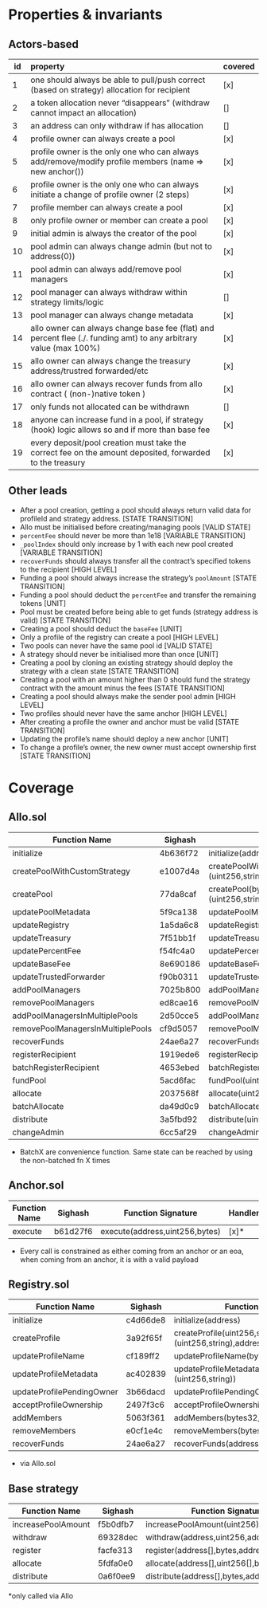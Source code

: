 # Properties & invariants

## Actors-based

| id  | property                                                                                                          | covered |
| --- | :---------------------------------------------------------------------------------------------------------------- | ------- |
| 1   | one should always be able to pull/push correct (based on strategy) allocation for recipient                       | [x]      |
| 2   | a token allocation never “disappears” (withdraw cannot impact an allocation)                                      | []      |
| 3   | an address can only withdraw if has allocation                                                                    | []      |
| 4   | profile owner can always create a pool                                                                            | [x]      |
| 5   | profile owner is the only one who can always add/remove/modify profile members (name ⇒ new anchor())              | [x]      |
| 6   | profile owner is the only one who can always initiate a change of profile owner (2 steps)                         | [x]      |
| 7   | profile member can always create a pool                                                                           | [x]      |
| 8   | only profile owner or member can create a pool                                                                    | [x]      |
| 9   | initial admin is always the creator of the pool                                                                   | [x]      |
| 10  | pool admin can always change admin (but not to address(0))                                                        | [x]      |
| 11  | pool admin can always add/remove pool managers                                                                    | [x]      |
| 12  | pool manager can always withdraw within strategy limits/logic                                                     | []      |
| 13  | pool manager can always change metadata                                                                           | [x]      |
| 14  | allo owner can always change base fee (flat) and percent flee (./. funding amt) to any arbitrary value (max 100%) | [x]      |
| 15  | allo owner can always change the treasury address/trustred forwarded/etc                                          | [x]      |
| 16  | allo owner can always recover funds from allo contract ( (non-)native token )                                     | [x]      |
| 17  | only funds not allocated can be withdrawn                                                                         | []      |
| 18  | anyone can increase fund in a pool, if strategy (hook) logic allows so and if more than base fee                  | [x]      |
| 19  | every deposit/pool creation must take the correct fee on the amount deposited, forwarded to the treasury          | [x]      |


## Other leads

- After a pool creation, getting a pool should always return valid data for profileId and strategy address. [STATE TRANSITION]
- Allo must be initialised before creating/managing pools [VALID STATE]
- `percentFee` should never be more than 1e18 [VARIABLE TRANSITION]
- `_poolIndex` should only increase by 1 with each new pool created [VARIABLE TRANSITION]
- `recoverFunds` should always transfer all the contract’s specified tokens to the recipient [HIGH LEVEL]
- Funding a pool should always increase the strategy’s `poolAmount` [STATE TRANSITION]
- Funding a pool should deduct the `percentFee` and transfer the remaining tokens [UNIT]
- Pool must be created before being able to get funds (strategy address is valid) [STATE TRANSITION]
- Creating a pool should deduct the `baseFee` [UNIT]
- Only a profile of the registry can create a pool [HIGH LEVEL]
- Two pools can never have the same pool id [VALID STATE]
- A strategy should never be initialised more than once [UNIT]
- Creating a pool by cloning an existing strategy should deploy the strategy with a clean state [STATE TRANSITION]
- Creating a pool with an amount higher than 0 should fund the strategy contract with the amount minus the fees [STATE TRANSITION]
- Creating a pool should always make the sender pool admin [HIGH LEVEL]
- Two profiles should never have the same anchor [HIGH LEVEL]
- After creating a profile the owner and anchor must be valid [STATE TRANSITION]
- Updating the profile’s name should deploy a new anchor [UNIT]
- To change a profile’s owner, the new owner must accept ownership first [STATE TRANSITION]

# Coverage

## Allo.sol
| Function Name                     | Sighash  | Function Signature                                                                             | Handler |
| --------------------------------- | -------- | ---------------------------------------------------------------------------------------------- | ------- |
| initialize                        | 4b636f72 | initialize(address,address,address,uint256,uint256,address)                                    | NA      |
| createPoolWithCustomStrategy      | e1007d4a | createPoolWithCustomStrategy(bytes32,address,bytes,address,uint256,(uint256,string),address[]) | []      |
| createPool                        | 77da8caf | createPool(bytes32,address,bytes,address,uint256,(uint256,string),address[])                   | [x]      |
| updatePoolMetadata                | 5f9ca138 | updatePoolMetadata(uint256,(uint256,string))                                                   | [x]      |
| updateRegistry                    | 1a5da6c8 | updateRegistry(address)                                                                        | [x]      |
| updateTreasury                    | 7f51bb1f | updateTreasury(address)                                                                        | [x]      |
| updatePercentFee                  | f54fc4a0 | updatePercentFee(uint256)                                                                      | [x]      |
| updateBaseFee                     | 8e690186 | updateBaseFee(uint256)                                                                         | [x]      |
| updateTrustedForwarder            | f90b0311 | updateTrustedForwarder(address)                                                                | [x]      |
| addPoolManagers                   | 7025b800 | addPoolManagers(uint256,address[])                                                             | [x]      |
| removePoolManagers                | ed8cae16 | removePoolManagers(uint256,address[])                                                          | [x]      |
| addPoolManagersInMultiplePools    | 2d50cce5 | addPoolManagersInMultiplePools(uint256[],address[])                                            | *      |
| removePoolManagersInMultiplePools | cf9d5057 | removePoolManagersInMultiplePools(uint256[],address[])                                         | [x]      |
| recoverFunds                      | 24ae6a27 | recoverFunds(address,address)                                                                  | [x]      |
| registerRecipient                 | 1919ede6 | registerRecipient(uint256,address[],bytes)                                                     | [x]      |
| batchRegisterRecipient            | 4653ebed | batchRegisterRecipient(uint256[],address[][],bytes[])                                          | *      |
| fundPool                          | 5acd6fac | fundPool(uint256,uint256)                                                                      | [x]      |
| allocate                          | 2037568f | allocate(uint256,address[],uint256[],bytes)                                                    | [x]      |
| batchAllocate                     | da49d0c9 | batchAllocate(uint256[],address[][],uint256[][],uint256[],bytes[])                             | *      |
| distribute                        | 3a5fbd92 | distribute(uint256,address[],bytes)                                                            | [x]      |
| changeAdmin                       | 6cc5af29 | changeAdmin(uint256,address)                                                                   | [x]      |
* BatchX are convenience function. Same state can be reached by using the non-batched fn X times


## Anchor.sol
| Function Name | Sighash  | Function Signature             | Handler |
| ------------- | -------- | ------------------------------ | ------- |
| execute       | b61d27f6 | execute(address,uint256,bytes) | [x]*    |
* Every call is constrained as either coming from an anchor or an eoa, when coming from an anchor, it is with a valid payload

## Registry.sol
| Function Name             | Sighash  | Function Signature                                               | Handler |
| ------------------------- | -------- | ---------------------------------------------------------------- | ------- |
| initialize                | c4d66de8 | initialize(address)                                              | NA      |
| createProfile             | 3a92f65f | createProfile(uint256,string,(uint256,string),address,address[]) | [x]      |
| updateProfileName         | cf189ff2 | updateProfileName(bytes32,string)                                | [x]      |
| updateProfileMetadata     | ac402839 | updateProfileMetadata(bytes32,(uint256,string))                  | [x]      |
| updateProfilePendingOwner | 3b66dacd | updateProfilePendingOwner(bytes32,address)                       | [x]      |
| acceptProfileOwnership    | 2497f3c6 | acceptProfileOwnership(bytes32)                                  | [x]      |
| addMembers                | 5063f361 | addMembers(bytes32,address[])                                    | [x]      |
| removeMembers             | e0cf1e4c | removeMembers(bytes32,address[])                                 | [x]      |
| recoverFunds              | 24ae6a27 | recoverFunds(address,address)                                    | []*      |
* via Allo.sol

## Base strategy
| Function Name      | Sighash  | Function Signature                          | Handler |
| ------------------ | -------- | ------------------------------------------- | ------- |
| increasePoolAmount | f5b0dfb7 | increasePoolAmount(uint256)                 | NA*     |
| withdraw           | 69328dec | withdraw(address,uint256,address)           | []      |
| register           | facfe313 | register(address[],bytes,address)           | NA*     |
| allocate           | 5fdfa0e0 | allocate(address[],uint256[],bytes,address) | NA*      |
| distribute         | 0a6f0ee9 | distribute(address[],bytes,address)         | NA*      |

*only called via Allo
